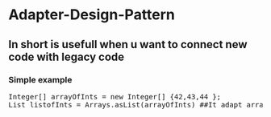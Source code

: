 # Adapter-Design-Pattern
## In short is usefull when u want to connect new code with legacy code
### Simple example
<pre>
Integer[] arrayOfInts = new Integer[] {42,43,44 }; 
List<Integer> listofInts = Arrays.asList(arrayOfInts) ##It adapt array of integers to List

</pre>